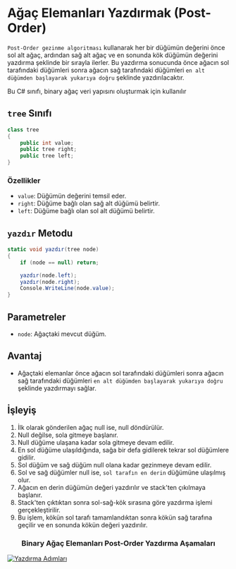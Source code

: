 # Ağaç Elemanları Yazdırmak (Post-Order)
`Post-Order gezinme algoritması` kullanarak her bir düğümün değerini önce sol alt ağaç, ardından sağ alt ağaç ve en sonunda kök düğümün değerini yazdırma şeklinde bir sırayla ilerler. Bu yazdırma sonucunda önce ağacın sol tarafındaki düğümleri sonra ağacın sağ tarafındaki düğümleri `en alt düğümden başlayarak yukarıya doğru` şeklinde yazdırılacaktır.

Bu C# sınıfı, binary ağaç veri yapısını oluşturmak için kullanılır
## `tree` Sınıfı

```csharp
class tree
{
    public int value;
    public tree right;
    public tree left;
}
```

### Özellikler

- `value`: Düğümün değerini temsil eder.
- `right`: Düğüme bağlı olan sağ alt düğümü belirtir.
- `left`: Düğüme bağlı olan sol alt düğümü belirtir.

## `yazdır` Metodu
```csharp
static void yazdır(tree node) 
{
    if (node == null) return;

    yazdır(node.left);
    yazdır(node.right);
    Console.WriteLine(node.value);
}
```

## Parametreler

- `node`: Ağaçtaki mevcut düğüm.

## Avantaj

- Ağaçtaki elemanlar önce ağacın sol tarafındaki düğümleri sonra ağacın sağ tarafındaki düğümleri `en alt düğümden başlayarak yukarıya doğru` şeklinde yazdırmayı sağlar.

## İşleyiş
1. İlk olarak gönderilen ağaç null ise, null döndürülür.
2. Null değilse, sola gitmeye başlanır.
3. Null düğüme ulaşana kadar sola gitmeye devam edilir.
3. En sol düğüme ulaşıldığında, sağa bir defa gidilerek tekrar sol düğümlere gidilir.
4. Sol düğüm ve sağ düğüm null olana kadar gezinmeye devam edilir.
5. Sol ve sağ düğümler null ise, `sol tarafın en derin` düğümüne ulaşılmış olur.
6. Ağacın en derin düğümün değeri yazdırılır ve stack'ten çıkılmaya başlanır.
7. Stack'ten çıktıktan sonra sol-sağ-kök sırasına göre yazdırma işlemi gerçekleştirilir.
8. Bu işlem, kökün sol tarafı tamamlandıktan sonra kökün sağ tarafına geçilir ve en sonunda kökün değeri yazdırılır.

<div align="center">
    <h3>Binary Ağaç Elemanları Post-Order Yazdırma Aşamaları</h3>
</div>

[![Yazdırma Adımları](https://github.com/yasir723/Agac-Elemanlari-Yazdirmak-Pre-Order-/assets/111686779/69b40cce-02df-45f7-8453-da0bc03731d7)](https://github.com/yasir723/Agac-Elemanlari-Yazdirmak-Pre-Order-/assets/111686779/69b40cce-02df-45f7-8453-da0bc03731d7)

